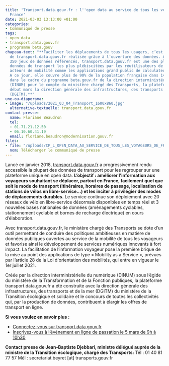 ```yaml
---
title: 'Transport.data.gouv.fr : l''open data au service de tous les voyageurs de
  France'
date: 2021-03-03 13:13:00 +01:00
categories:
- Communiqué de presse
tags:
- open data
- transport.data.gouv.fr
- programme beta.gouv
chapeau-text: "**Faciliter les déplacements de tous les usagers, c’est la promesse
  de transport.data.gouv.fr réalisée grâce à l’ouverture des données. Avec plus de
  350 jeux de données référencés, transport.data.gouv.fr est une des plateformes de
  données de transport les plus plébiscitées par les réutilisateurs de données et
  acteurs de mobilité comme les applications grand public de calculateurs d’itinéraires.
  A ce jour, elle couvre plus de 90% de la population française dans 14 régions. Réalisée
  dans le cadre du programme beta.gouv.fr de la direction interministérielle du numérique
  (DINUM) pour le compte du ministère chargé des Transports, la plateforme rejoint
  début mars la direction générale des infrastructures, des transports et de la mer
  (DGITM).**"
une-ou-diaporama:
- image: "/uploads/2021_03_04_Transport_1600x860.jpg"
  alternative-textuelle: transport.data.gouv.fr
contact-presse:
  name: Floriane Beaudron
  tel:
  - 01.71.21.12.50
  - 06.10.60.41.19
  email: floriane.beaudron@modernisation.gouv.fr
files:
- file: "/uploads/CP_L_OPEN_DATA_AU_SERVICE_DE_TOUS_LES_VOYAGEURS_DE_FRANCE.pdf"
  nom: Télécharger le communiqué de presse
---
```


Lancé en janvier 2018, [transport.data.gouv.fr](http://transport.data.gouv.fr/) a progressivement rendu accessible la plupart des données de transport pour les regrouper sur une plateforme unique en open data. **L’objectif : améliorer l’information aux voyageurs souhaitant se déplacer, partout en France, facilement quel que soit le mode de transport (itinéraires, horaires de passage, localisation de stations de vélos en libre-service…) et les inciter à privilégier des modes de déplacements durables.** Le service continue son déploiement avec 20 réseaux de vélo en libre-service désormais disponibles en temps réel et 3 nouvelles bases nationales de données (aménagements cyclables, stationnement cyclable et bornes de recharge électrique) en cours d’élaboration.

Avec transport.data.gouv.fr, le ministère chargé des Transports se dote d’un outil permettant de conduire des politiques ambitieuses en matière de données publiques ouvertes au service de la mobilité de tous les voyageurs et favorise ainsi le développement de services numériques innovants à fort impact. La facilitation de l’information voyageur pose la première brique de la mise au point des applications de type « Mobility as a Service », prévues par l’article 28 de la Loi d'orientation des mobilités, qui entre en vigueur le 1er juillet 2021. 

Créée par la direction interministérielle du numérique (DINUM) sous l’égide du ministère de la Transformation et de la Fonction publiques, la plateforme transport.data.gouv.fr a été construite avec la direction générale des infrastructures, des transports et de la mer (DGITM) du ministère de la Transition écologique et solidaire et le concours de toutes les collectivités qui, par la production de données, contribuent à élargir les offres de transport en ligne.


**Si vous voulez en savoir plus :**  
* [Connectez-vous sur transport.data.gouv.fr](https://transport.data.gouv.fr/)
* [Inscrivez-vous à l’évènement en ligne de passation le 5 mars de 9h à 10h30](https://www.eventbrite.fr/e/billets-webinaire-de-passation-de-transportdatagouvfr-138746353077)


**Contact presse de Jean-Baptiste Djebbari, ministre délégué auprès de la ministre de la Transition écologique, chargé des Transports:**
Tél : 01 40 81 77 57
Mél : secretariat.beyret [at] transports.gouv.fr 
